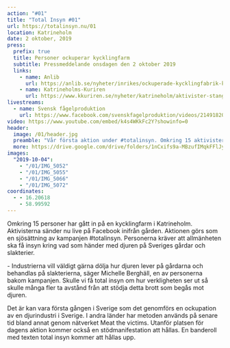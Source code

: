 ```yaml
---
action: "#01"
title: "Total Insyn #01"
url: https://totalinsyn.nu/01
location: Katrineholm
date: 2 oktober, 2019
press:
  prefix: true
  title: Personer ockuperar kycklingfarm
  subtitle: Pressmeddelande onsdagen den 2 oktober 2019
  links:
    - name: Anlib
      url: https://anlib.se/nyheter/inrikes/ockuperade-kycklingfabrik-kraver-total-insyn/
    - name: Katrineholms-Kuriren
      url: https://www.kkuriren.se/nyheter/katrineholm/aktivister-stangdes-in-hos-slaktkycklingarna-sm5244450.aspx
livestreams:
  - name: Svensk fågelproduktion
    url: https://www.facebook.com/svenskfagelproduktion/videos/2149182028724411/
video: https://www.youtube.com/embed/k4s4WKkFc2Y?showinfo=0
header:
  image: /01/header.jpg
  preamble: "Vår första aktion under #totalinsyn. Omkring 15 aktivister gick in på en kycklingfarm i Katrineholm för att dokumentera hur djuren lever."
  more: https://drive.google.com/drive/folders/1nCxifs9a-MBzufIMqkFFlJybntQNcvCP
images:
  "2019-10-04":
    - "/01/IMG_5052"
    - "/01/IMG_5055"
    - "/01/IMG_5066"
    - "/01/IMG_5072"
coordinates:
  - - 16.20618
    - 58.99592
---
```

Omkring 15 personer har gått in på en kycklingfarm i Katrineholm. Aktivisterna sänder nu live på Facebook inifrån gården. Aktionen görs som en sjösättning av kampanjen #totalinsyn. Personerna kräver att allmänheten ska få insyn kring vad som händer med djuren på Sveriges gårdar och slakterier.

\- Industrierna vill väldigt gärna dölja hur djuren lever på gårdarna och behandlas på slakterierna, säger Michelle Berghäll, en av personerna bakom kampanjen. Skulle vi få total insyn om hur verkligheten ser ut så skulle många fler ta avstånd från att stödja detta brott som begås mot djuren.

Det är kan vara första gången i Sverige som det genomförs en ockupation av en djurindustri i Sverige. I andra länder har metoden används på senare tid bland annat genom nätverket Meat the victims. Utanför platsen för dagens aktion kommer också en stödmanifestation att hållas. En banderoll med texten total insyn kommer att hållas upp.
